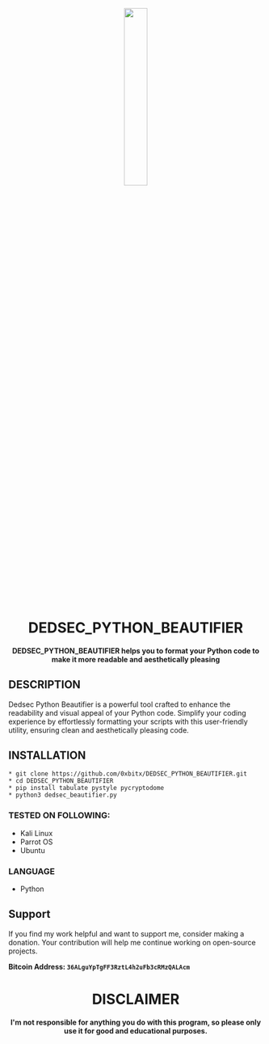 
<p align="center">
<img src="https://cdn3.iconfinder.com/data/icons/logos-and-brands-adobe/512/267_Python-1024.png" width="30%" height="30%">
</p>

<h1 align="center"> DEDSEC_PYTHON_BEAUTIFIER </h1>
<h4 align="center"> DEDSEC_PYTHON_BEAUTIFIER helps you to format your Python code to make it more readable and aesthetically pleasing </h4>


## DESCRIPTION
Dedsec Python Beautifier is a powerful tool crafted to enhance the readability and visual appeal of your Python code. Simplify your coding experience by effortlessly formatting your scripts with this user-friendly utility, ensuring clean and aesthetically pleasing code.

## INSTALLATION 
    * git clone https://github.com/0xbitx/DEDSEC_PYTHON_BEAUTIFIER.git
    * cd DEDSEC_PYTHON_BEAUTIFIER
    * pip install tabulate pystyle pycryptodome
    * python3 dedsec_beautifier.py

### TESTED ON FOLLOWING:
* Kali Linux
* Parrot OS
* Ubuntu

### LANGUAGE 
* Python


## Support

If you find my work helpful and want to support me, consider making a donation. Your contribution will help me continue working on open-source projects.

**Bitcoin Address: `36ALguYpTgFF3RztL4h2uFb3cRMzQALAcm`**

<h1 align="center"> DISCLAIMER </h1>

<h4 align="center">I'm not responsible for anything you do with this program, so please only use it for good and educational purposes. </h4>
